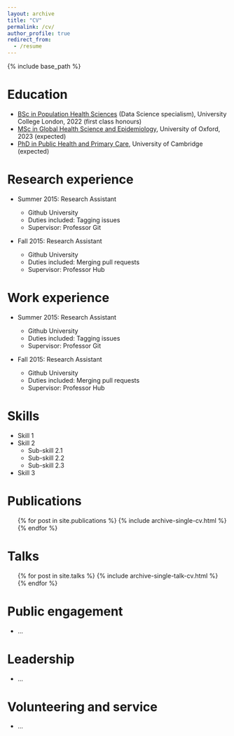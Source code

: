 ```yaml
---
layout: archive
title: "CV"
permalink: /cv/
author_profile: true
redirect_from:
  - /resume
---
```


{% include base_path %}

Education
======
* [BSc in Population Health Sciences](https://www.ucl.ac.uk/prospective-students/undergraduate/degrees/population-health-sciences-bsc) (Data Science specialism), University College London, 2022 (first class honours)
* [MSc in Global Health Science and Epidemiology](https://www.ox.ac.uk/admissions/graduate/courses/msc-global-health-science-and-epidemiology), University of Oxford, 2023 (expected)
* [PhD in Public Health and Primary Care](https://www.postgraduate.study.cam.ac.uk/courses/directory/cvphpdhpc), University of Cambridge (expected)

Research experience
======
* Summer 2015: Research Assistant
  * Github University
  * Duties included: Tagging issues
  * Supervisor: Professor Git

* Fall 2015: Research Assistant
  * Github University
  * Duties included: Merging pull requests
  * Supervisor: Professor Hub

Work experience
======
* Summer 2015: Research Assistant
  * Github University
  * Duties included: Tagging issues
  * Supervisor: Professor Git

* Fall 2015: Research Assistant
  * Github University
  * Duties included: Merging pull requests
  * Supervisor: Professor Hub

Skills
======
* Skill 1
* Skill 2
  * Sub-skill 2.1
  * Sub-skill 2.2
  * Sub-skill 2.3
* Skill 3

Publications
======
  <ul>{% for post in site.publications %}
    {% include archive-single-cv.html %}
  {% endfor %}</ul>
  
Talks
======
  <ul>{% for post in site.talks %}
    {% include archive-single-talk-cv.html %}
  {% endfor %}</ul>
  
Public engagement
======
* ...

Leadership
======
* ...

Volunteering and service
======
* ...


